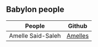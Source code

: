 ## Babylon people

| People        | Github        |
| ------------- |:-------------:|
| Amelle Said-Saleh |[Amelles](https://github.com/Amelles/)|
